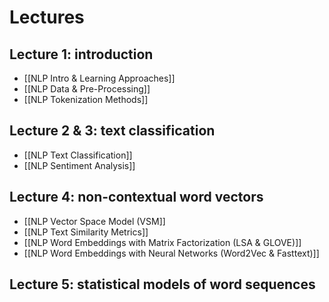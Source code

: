 # Lectures
## Lecture 1: introduction
- [[NLP Intro & Learning Approaches]]
- [[NLP Data & Pre-Processing]]
- [[NLP Tokenization Methods]]

## Lecture 2 & 3: text classification
- [[NLP Text Classification]]
- [[NLP Sentiment Analysis]]

## Lecture 4: non-contextual word vectors
- [[NLP Vector Space Model (VSM]]
- [[NLP Text Similarity Metrics]]
- [[NLP Word Embeddings with Matrix Factorization (LSA & GLOVE)]]
- [[NLP Word Embeddings with Neural Networks (Word2Vec & Fasttext)]]

## Lecture 5: statistical models of word sequences
